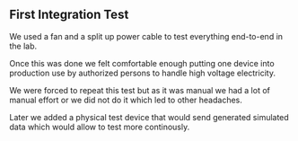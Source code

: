 ## First Integration Test

We used a fan and a split up power cable to test everything end-to-end in the lab.

Once this was done we felt comfortable enough putting one device into production use by authorized persons to handle high voltage electricity.

We were forced to repeat this test but as it was manual we had a lot of manual effort or we did not do it which led to other headaches.

Later we added a physical test device that would send generated simulated data which would allow to test more continously.
